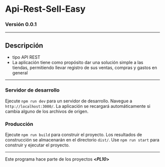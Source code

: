 <!-- HEADERS -->
# Api-Rest-Sell-Easy
### Versión 0.0.1
---
<!-- BODY -->
## Descripción
* tipo API REST
* La aplicación tiene como propósito dar una solución simple a las tiendas, permitiendo llevar registro de sus ventas, compras y gastos en general
---
### Servidor de desarrollo
Ejecute `npm run dev` para un servidor de desarrollo. Navegue a `http://localhost:3000/`. La aplicación se recargará automáticamente si cambia alguno de los archivos de origen.

### Producción
Ejecute `npm run build` para construir el proyecto. Los resultados de construcción se almacenarán en el directorio `dist/`. Use `npm run start` para construir y ejecutar el proyecto.

---
<!-- FOOTER -->
Este programa hace parte de los proyectos **<*PL10*>**

